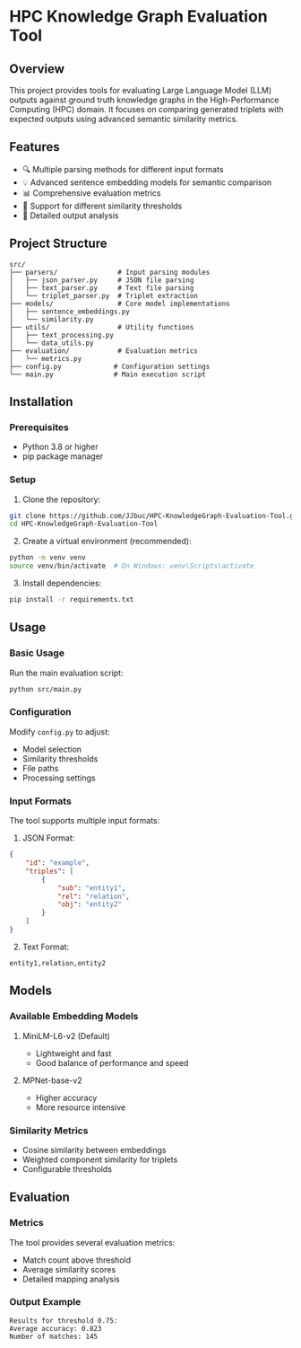 # HPC Knowledge Graph Evaluation Tool

## Overview
This project provides tools for evaluating Large Language Model (LLM) outputs against ground truth knowledge graphs in the High-Performance Computing (HPC) domain. It focuses on comparing generated triplets with expected outputs using advanced semantic similarity metrics.

## Features
- 🔍 Multiple parsing methods for different input formats
- 💡 Advanced sentence embedding models for semantic comparison
- 📊 Comprehensive evaluation metrics
- 🚀 Support for different similarity thresholds
- 📝 Detailed output analysis

## Project Structure
```
src/
├── parsers/               # Input parsing modules
│   ├── json_parser.py     # JSON file parsing
│   ├── text_parser.py     # Text file parsing
│   └── triplet_parser.py  # Triplet extraction
├── models/                # Core model implementations
│   ├── sentence_embeddings.py
│   └── similarity.py
├── utils/                 # Utility functions
│   ├── text_processing.py
│   └── data_utils.py
├── evaluation/            # Evaluation metrics
│   └── metrics.py
├── config.py             # Configuration settings
└── main.py               # Main execution script
```

## Installation

### Prerequisites
- Python 3.8 or higher
- pip package manager

### Setup
1. Clone the repository:
```bash
git clone https://github.com/JJbuc/HPC-KnowledgeGraph-Evaluation-Tool.git
cd HPC-KnowledgeGraph-Evaluation-Tool
```

2. Create a virtual environment (recommended):
```bash
python -m venv venv
source venv/bin/activate  # On Windows: venv\Scripts\activate
```

3. Install dependencies:
```bash
pip install -r requirements.txt
```

## Usage

### Basic Usage
Run the main evaluation script:
```bash
python src/main.py
```

### Configuration
Modify `config.py` to adjust:
- Model selection
- Similarity thresholds
- File paths
- Processing settings

### Input Formats
The tool supports multiple input formats:

1. JSON Format:
```json
{
    "id": "example",
    "triples": [
        {
            "sub": "entity1",
            "rel": "relation",
            "obj": "entity2"
        }
    ]
}
```

2. Text Format:
```text
entity1,relation,entity2
```

## Models

### Available Embedding Models
1. MiniLM-L6-v2 (Default)
   - Lightweight and fast
   - Good balance of performance and speed

2. MPNet-base-v2
   - Higher accuracy
   - More resource intensive

### Similarity Metrics
- Cosine similarity between embeddings
- Weighted component similarity for triplets
- Configurable thresholds

## Evaluation

### Metrics
The tool provides several evaluation metrics:
- Match count above threshold
- Average similarity scores
- Detailed mapping analysis

### Output Example
```
Results for threshold 0.75:
Average accuracy: 0.823
Number of matches: 145
```


